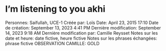 # I’m listening to you akhi

Personnes: Saifullah, UCE-1
Créée par: Loïs
Date: April 23, 2015 17:10
Date de création: September 13, 2023 4:41 PM
Dernière modification: September 14, 2023 9:18 AM
Dernière modification par: Camille Reysset
Notes sur les date et heure: date fictive, heure fictive
Notes sur les phrases échangées: phrase fictive
OBSERVATION CAMILLE: GOLD